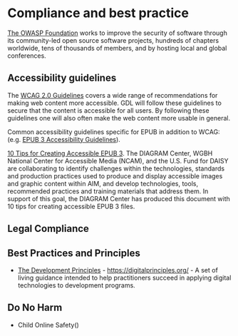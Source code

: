 # Compliance and best practice 

[The OWASP Foundation](https://owasp.org/) works to improve the security of software through its community-led open source software projects, hundreds of chapters worldwide, tens of thousands of members, and by hosting local and global conferences.


## Accessibility guidelines

The [WCAG 2.0 Guidelines](https://www.w3.org/WAI/standards-guidelines/wcag/) covers a wide range of recommendations for making web content more accessible. GDL will follow these guidelines to secure that the content is accessible for all users. By following these guidelines one will also often make the web content more usable in general.

Common accessibility guidelines specific for EPUB in addition to WCAG: (e.g. [EPUB 3 Accessibility Guidelines](http://www.idpf.org/epub/a11y/accessibility.html)).

[10 Tips for Creating Accessible EPUB 3](https://blog.bookshare.org/2013/03/10-tips-for-creating-accessible-epub-3-files/). The DIAGRAM Center, WGBH National Center for Accessible Media (NCAM), and the U.S. Fund for DAISY are collaborating to identify challenges within the technologies, standards and production practices used to produce and display accessible images and graphic content within AIM, and develop technologies, tools, recommended practices and training materials that address them. In support of this goal, the DIAGRAM Center has produced this document with 10 tips for creating accessible EPUB 3 files.

## Legal Compliance

## Best Practices and Principles

- [The Development Principles](https://digitalprinciples.org/) - https://digitalprinciples.org/ - A set of living guidance intended to help practitioners succeed in applying digital technologies to development programs.

## Do No Harm
- Child Online Safety()

